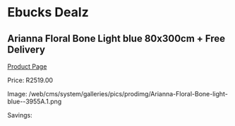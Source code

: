 
# Ebucks Dealz
## Arianna Floral Bone Light blue 80x300cm + Free Delivery
[Product Page](https://www.ebucks.com/web/shop/productSelected.do?prodId=1210586279&catId=1209942441)

Price: R2519.00

Image: /web/cms/system/galleries/pics/prodimg/Arianna-Floral-Bone-light-blue--3955A.1.png

Savings: 


	